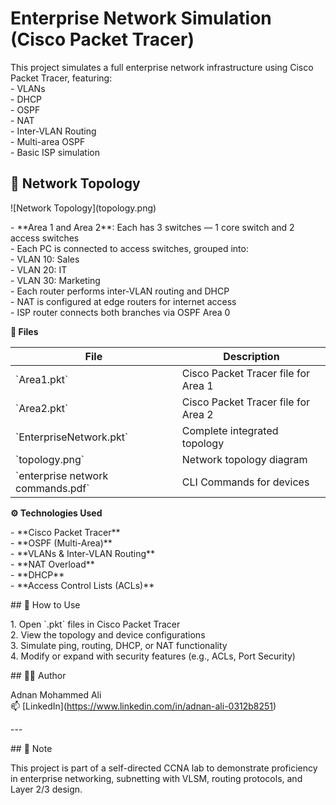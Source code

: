 # Enterprise Network Simulation (Cisco Packet Tracer)

This project simulates a full enterprise network infrastructure using Cisco Packet Tracer, featuring:  
\- VLANs  
\- DHCP  
\- OSPF  
\- NAT  
\- Inter-VLAN Routing  
\- Multi-area OSPF  
\- Basic ISP simulation

## 🧱 Network Topology

\!\[Network Topology\](topology.png)

\- \*\*Area 1 and Area 2\*\*: Each has 3 switches — 1 core switch and 2 access switches  
\- Each PC is connected to access switches, grouped into:  
  \- VLAN 10: Sales  
  \- VLAN 20: IT  
  \- VLAN 30: Marketing  
\- Each router performs inter-VLAN routing and DHCP  
\- NAT is configured at edge routers for internet access  
\- ISP router connects both branches via OSPF Area 0

 **📁 Files**

| File | Description |  
|------|-------------|  
| \`Area1.pkt\` | Cisco Packet Tracer file for Area 1 |  
| \`Area2.pkt\` | Cisco Packet Tracer file for Area 2 |  
| \`EnterpriseNetwork.pkt\` | Complete integrated topology |  
| \`topology.png\` | Network topology diagram |  
| \`enterprise network commands.pdf\`|CLI Commands for devices |

 **⚙️ Technologies Used**

\- \*\*Cisco Packet Tracer\*\*  
\- \*\*OSPF (Multi-Area)\*\*  
\- \*\*VLANs & Inter-VLAN Routing\*\*  
\- \*\*NAT Overload\*\*  
\- \*\*DHCP\*\*  
\- \*\*Access Control Lists (ACLs)\*\*

\#\# 🚀 How to Use

1\. Open \`.pkt\` files in Cisco Packet Tracer  
2\. View the topology and device configurations  
3\. Simulate ping, routing, DHCP, or NAT functionality  
4\. Modify or expand with security features (e.g., ACLs, Port Security)

\#\# 👨‍💻 Author

Adnan Mohammed Ali    
📫 \[LinkedIn\](https://www.linkedin.com/in/adnan-ali-0312b8251)

\---

\#\# 📌 Note

This project is part of a self-directed CCNA lab to demonstrate proficiency in enterprise networking, subnetting with VLSM, routing protocols, and Layer 2/3 design.

